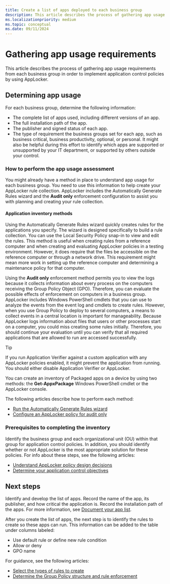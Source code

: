 ```yaml
---
title: Create a list of apps deployed to each business group
description: This article describes the process of gathering app usage requirements from each business group to implement application control policies by using AppLocker.
ms.localizationpriority: medium
ms.topic: conceptual
ms.date: 09/11/2024
---
```


# Gathering app usage requirements

This article describes the process of gathering app usage requirements from each business group in order to implement application control policies by using AppLocker.

## Determining app usage

For each business group, determine the following information:

- The complete list of apps used, including different versions of an app.
- The full installation path of the app.
- The publisher and signed status of each app.
- The type of requirement the business groups set for each app, such as business critical, business productivity, optional, or personal. It might also be helpful during this effort to identify which apps are supported or unsupported by your IT department, or supported by others outside your control.

### How to perform the app usage assessment

You might already have a method in place to understand app usage for each business group. You need to use this information to help create your AppLocker rule collection. AppLocker includes the Automatically Generate Rules wizard and the **Audit only** enforcement configuration to assist you with planning and creating your rule collection.

#### Application inventory methods

Using the Automatically Generate Rules wizard quickly creates rules for the applications you specify. The wizard is designed specifically to build a rule collection. You can use the Local Security Policy snap-in to view and edit the rules. This method is useful when creating rules from a reference computer and when creating and evaluating AppLocker policies in a testing environment. However, it does require that the files be accessible on the reference computer or through a network drive. This requirement might mean more work in setting up the reference computer and determining a maintenance policy for that computer.

Using the **Audit only** enforcement method permits you to view the logs because it collects information about every process on the computers receiving the Group Policy Object (GPO). Therefore, you can evaluate the possible effects of enforcement on computers in a business group. AppLocker includes Windows PowerShell cmdlets that you can use to analyze the events from the event log and cmdlets to create rules. However, when you use Group Policy to deploy to several computers, a means to collect events in a central location is important for manageability. Because AppLocker logs information about files that users or other processes start on a computer, you could miss creating some rules initially. Therefore, you should continue your evaluation until you can verify that all required applications that are allowed to run are accessed successfully.

> [!TIP]
> If you run Application Verifier against a custom application with any AppLocker policies enabled, it might prevent the application from running. You should either disable Application Verifier or AppLocker.

You can create an inventory of Packaged apps on a device by using two methods: the **Get-AppxPackage** Windows PowerShell cmdlet or the AppLocker console.

The following articles describe how to perform each method:

- [Run the Automatically Generate Rules wizard](run-the-automatically-generate-rules-wizard.md)
- [Configure an AppLocker policy for audit only](configure-an-applocker-policy-for-audit-only.md)

### Prerequisites to completing the inventory

Identify the business group and each organizational unit (OU) within that group for application control policies. In addition, you should identify whether or not AppLocker is the most appropriate solution for these policies. For info about these steps, see the following articles:

- [Understand AppLocker policy design decisions](understand-applocker-policy-design-decisions.md)
- [Determine your application control objectives](../appcontrol-and-applocker-overview.md)

## Next steps

Identify and develop the list of apps. Record the name of the app, its publisher, and how critical the application is. Record the installation path of the apps. For more information, see [Document your app list](document-your-application-list.md).

After you create the list of apps, the next step is to identify the rules to create so these apps can run. This information can be added to the table under columns labeled:

- Use default rule or define new rule condition
- Allow or deny
- GPO name

For guidance, see the following articles:

- [Select the types of rules to create](select-types-of-rules-to-create.md)
- [Determine the Group Policy structure and rule enforcement](determine-group-policy-structure-and-rule-enforcement.md)
